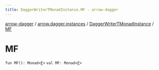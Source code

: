 ```yaml
---
title: DaggerWriterTMonadInstance.MF - arrow-dagger
---
```


[arrow-dagger](../../index.html) / [arrow.dagger.instances](../index.html) / [DaggerWriterTMonadInstance](index.html) / [MF](./-m-f.html)

# MF

`fun MF(): Monad<`[`F`](index.html#F)`>`
`val MF: Monad<`[`F`](index.html#F)`>`
